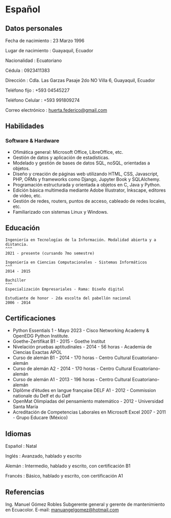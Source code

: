 # Español

## Datos personales
Fecha de nacimiento
: 23 Marzo 1996

Lugar de nacimiento
: Guayaquil, Ecuador

Nacionalidad
: Ecuatoriano

Cédula
: 0923411383

Dirección
: Cdla. Las Garzas Pasaje 2do NO Villa 6, Guayaquil, Ecuador

Teléfono fijo
: +593 04545227

Teléfono Celular
: +593 991809274

Correo electrónico
: huerta.federico@gmail.com

## Habilidades
### Software & Hardware

- Ofimática general: Microsoft Office, LibreOffice, etc.
- Gestión de datos y aplicación de estadísticas.
- Modelado y gestión de bases de datos SQL, noSQL, orientadas a objetos.
- Diseño y creación de páginas web utilizando HTML, CSS, Javascript,  PHP, ORMs y frameworks como Django, Jupyter Book y SQLAlchemy.
- Programación estructurada y orientada a objetos en C, Java y Python.
- Edición básica multimedia mediante Adobe Illustrator, Inkscape, editores de video, etc.
- Gestión de redes, routers, puntos de acceso, cableado de redes locales, etc.
- Familiarizado con sistemas Linux y Windows.


## Educación
````{card} Universidad Técnica Particular de Loja - UTPL
Ingeniería en Tecnologías de la Información. Modalidad abierta y a distancia.
^^^
2021 - presente (cursando 7mo semestre)
````

````{card} Escuela Superior Politécnica del Litoral - ESPOL
Ingeniería en Ciencias Computacionales - Sistemas Informáticos
^^^
2014 - 2015
````

````{card} Unidad Educativa Santiago Mayor
Bachiller
^^^
Especialización Empresariales - Rama: Diseño digital

Estudiante de honor - 2da escolta del pabellón nacional
2006 - 2014
````

## Certificaciones
- Python Essentials 1 - Mayo 2023 - Cisco Networking Academy & OpenEDG Python Institute.
- Goethe-Zertifikat B1 - 2015 - Goethe Institut
- Nivelación pruebas aptitudinales - 2014 - 56 horas - Academia de Ciencias Exactas APOL
- Curso de alemán B1 - 2014 - 170 horas - Centro Cultural Ecuatoriano-alemán
- Curso de alemán A2 - 2014 - 170  horas - Centro Cultural Ecuatoriano-alemán
- Curso de alemán A1 - 2013 - 196 horas - Centro Cultural Ecuatoriano-alemán
- Diplôme d’études en langue française DELF A1 - 2012 - Commission nationale du Delf et du Dalf
- OpenMat Olimpiadas del pensamiento matemático - 2012 - Universidad Santa María
- Acreditación de Competencias Laborales en Microsoft Excel 2007 - 2011 - Grupo Educare (México)

## Idiomas
Español
: Natal

Inglés
: Avanzado, hablado y escrito

Alemán
: Intermedio, hablado y escrito, con certificación B1

Francés
: Básico, hablado y escrito, con certificación A1


## Referencias
Ing. Manuel Gómez Robles
Subgerente general y gerente de mantenimiento en Ecuacolor.
E-mail: manuangelgomez@hotmail.com